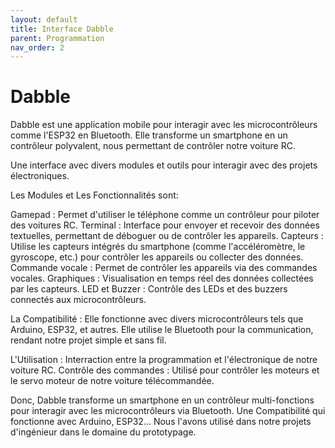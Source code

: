 ```yaml
---
layout: default
title: Interface Dabble
parent: Programmation
nav_order: 2
---
```


# Dabble

Dabble est une application mobile pour interagir avec les microcontrôleurs comme l'ESP32 en Bluetooth. 
Elle transforme un smartphone en un contrôleur polyvalent,  nous permettant de contrôler notre voiture RC. 

Une interface avec divers modules et outils pour interagir avec des projets électroniques.

Les Modules et  Les Fonctionnalités sont:

Gamepad : Permet d'utiliser le téléphone comme un contrôleur pour piloter des voitures RC.
Terminal : Interface pour envoyer et recevoir des données textuelles, permettant de déboguer ou de contrôler les appareils.
Capteurs : Utilise les capteurs intégrés du smartphone (comme l'accéléromètre, le gyroscope, etc.) pour contrôler les appareils ou collecter des données.
Commande vocale : Permet de contrôler les appareils via des commandes vocales.
Graphiques : Visualisation en temps réel des données collectées par les capteurs.
LED et Buzzer : Contrôle des LEDs et des buzzers connectés aux microcontrôleurs.

La Compatibilité :
Elle fonctionne avec divers microcontrôleurs tels que Arduino, ESP32, et autres.
Elle utilise le Bluetooth pour la communication, rendant notre projet simple et sans fil.

L'Utilisation :
Interraction entre la programmation et l'électronique de notre voiture RC.
Contrôle des commandes : Utilisé pour contrôler les moteurs et le servo moteur de notre voiture télécommandée.


Donc, Dabble transforme un smartphone en un contrôleur multi-fonctions pour interagir avec les microcontrôleurs via Bluetooth.
Une Compatibilité qui fonctionne avec Arduino, ESP32...
Nous l'avons utilisé dans notre projets d'ingénieur dans le domaine du prototypage.

